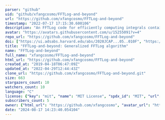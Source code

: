 ```yaml
---
parser: "github"
uid: "github/xfangcosmo/FFTLog-and-beyond"
url: "https://github.com/xfangcosmo/FFTLog-and-beyond"
timestamp: "2022-07-17 17:15:30.600106"
description: "An FFTLog code for efficiently computing integrals containing 1 spherical Bessel function or Bessel function or its 1st/2nd derivative."
avatar: "https://avatars.githubusercontent.com/u/15255091?v=4"
repo_url: "https://github.com/xfangcosmo/FFTLog-and-beyond"
doi: ["https://ui.adsabs.harvard.edu/abs/2020JCAP...05..010F", "https://ui.adsabs.harvard.edu/abs/2019ascl.soft11022F/abstract"]
title: "FFTLog-and-beyond: Generalized FFTLog algorithm"
name: "FFTLog-and-beyond"
full_name: "xfangcosmo/FFTLog-and-beyond"
html_url: "https://github.com/xfangcosmo/FFTLog-and-beyond"
created_at: "2019-04-18T06:47:09Z"
updated_at: "2022-04-29T12:44:43Z"
clone_url: "https://github.com/xfangcosmo/FFTLog-and-beyond.git"
size: 663
stargazers_count: 10
watchers_count: 10
language: "C"
license: {"key": "mit", "name": "MIT License", "spdx_id": "MIT", "url": "https://api.github.com/licenses/mit", "node_id": "MDc6TGljZW5zZTEz"}
subscribers_count: 5
owner: {"html_url": "https://github.com/xfangcosmo", "avatar_url": "https://avatars.githubusercontent.com/u/15255091?v=4", "login": "xfangcosmo", "type": "User"}
date: "2024-08-17 14:23:40.054104"
---
```

